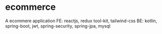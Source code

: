 # ecommerce
A ecommere application
FE: reactjs, redux tool-kit, tailwind-css
BE: kotlin, spring-boot, jwt, spring-security, spring-jpa, mysql
